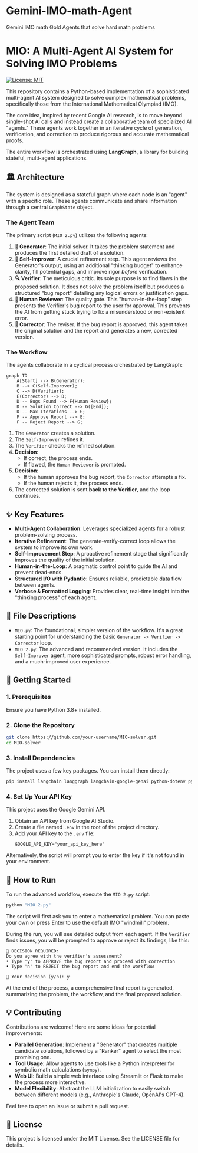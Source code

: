 # Gemini-IMO-math-Agent
Gemini IMO math Gold Agents that solve hard math problems
# MIO: A Multi-Agent AI System for Solving IMO Problems

[![License: MIT](https://img.shields.io/badge/License-MIT-yellow.svg)](https://opensource.org/licenses/MIT)

This repository contains a Python-based implementation of a sophisticated multi-agent AI system designed to solve complex mathematical problems, specifically those from the International Mathematical Olympiad (IMO).

The core idea, inspired by recent Google AI research, is to move beyond single-shot AI calls and instead create a collaborative team of specialized AI "agents." These agents work together in an iterative cycle of generation, verification, and correction to produce rigorous and accurate mathematical proofs.

The entire workflow is orchestrated using **LangGraph**, a library for building stateful, multi-agent applications.

## 🏛️ Architecture

The system is designed as a stateful graph where each node is an "agent" with a specific role. These agents communicate and share information through a central `GraphState` object.

### The Agent Team

The primary script (`MIO 2.py`) utilizes the following agents:

1.  **🧠 Generator**: The initial solver. It takes the problem statement and produces the first detailed draft of a solution.
2.  **🔄 Self-Improver**: A crucial refinement step. This agent reviews the Generator's output, using an additional "thinking budget" to enhance clarity, fill potential gaps, and improve rigor *before* verification.
3.  **🔍 Verifier**: The meticulous critic. Its sole purpose is to find flaws in the proposed solution. It does not solve the problem itself but produces a structured "bug report" detailing any logical errors or justification gaps.
4.  **👤 Human Reviewer**: The quality gate. This "human-in-the-loop" step presents the Verifier's bug report to the user for approval. This prevents the AI from getting stuck trying to fix a misunderstood or non-existent error.
5.  **🔧 Corrector**: The reviser. If the bug report is approved, this agent takes the original solution and the report and generates a new, corrected version.

### The Workflow

The agents collaborate in a cyclical process orchestrated by LangGraph:

```mermaid
graph TD
    A[Start] --> B(Generator);
    B --> C(Self-Improver);
    C --> D{Verifier};
    E(Corrector) --> D;
    D -- Bugs Found --> F{Human Review};
    D -- Solution Correct --> G([End]);
    D -- Max Iterations --> G;
    F -- Approve Report --> E;
    F -- Reject Report --> G;
```

1.  The `Generator` creates a solution.
2.  The `Self-Improver` refines it.
3.  The `Verifier` checks the refined solution.
4.  **Decision**:
    - If correct, the process ends.
    - If flawed, the `Human Reviewer` is prompted.
5.  **Decision**:
    - If the human approves the bug report, the `Corrector` attempts a fix.
    - If the human rejects it, the process ends.
6.  The corrected solution is sent **back to the Verifier**, and the loop continues.

## ✨ Key Features

*   **Multi-Agent Collaboration**: Leverages specialized agents for a robust problem-solving process.
*   **Iterative Refinement**: The generate-verify-correct loop allows the system to improve its own work.
*   **Self-Improvement Step**: A proactive refinement stage that significantly improves the quality of the initial solution.
*   **Human-in-the-Loop**: A pragmatic control point to guide the AI and prevent dead-ends.
*   **Structured I/O with Pydantic**: Ensures reliable, predictable data flow between agents.
*   **Verbose & Formatted Logging**: Provides clear, real-time insight into the "thinking process" of each agent.

## 📂 File Descriptions

*   `MIO.py`: The foundational, simpler version of the workflow. It's a great starting point for understanding the basic `Generator -> Verifier -> Corrector` loop.
*   `MIO 2.py`: The advanced and recommended version. It includes the `Self-Improver` agent, more sophisticated prompts, robust error handling, and a much-improved user experience.

## 🚀 Getting Started

### 1. Prerequisites

Ensure you have Python 3.8+ installed.

### 2. Clone the Repository

```bash
git clone https://github.com/your-username/MIO-solver.git
cd MIO-solver
```

### 3. Install Dependencies

The project uses a few key packages. You can install them directly:

```bash
pip install langchain langgraph langchain-google-genai python-dotenv pydantic
```

### 4. Set Up Your API Key

This project uses the Google Gemini API.

1.  Obtain an API key from Google AI Studio.
2.  Create a file named `.env` in the root of the project directory.
3.  Add your API key to the `.env` file:
    ```
    GOOGLE_API_KEY="your_api_key_here"
    ```

Alternatively, the script will prompt you to enter the key if it's not found in your environment.

## 🏃 How to Run

To run the advanced workflow, execute the `MIO 2.py` script:

```bash
python "MIO 2.py"
```

The script will first ask you to enter a mathematical problem. You can paste your own or press Enter to use the default IMO "windmill" problem.

During the run, you will see detailed output from each agent. If the `Verifier` finds issues, you will be prompted to approve or reject its findings, like this:

```
🎯 DECISION REQUIRED:
Do you agree with the verifier's assessment?
• Type 'y' to APPROVE the bug report and proceed with correction
• Type 'n' to REJECT the bug report and end the workflow

👤 Your decision (y/n): y
```

At the end of the process, a comprehensive final report is generated, summarizing the problem, the workflow, and the final proposed solution.

## 💡 Contributing

Contributions are welcome! Here are some ideas for potential improvements:

*   **Parallel Generation**: Implement a "Generator" that creates multiple candidate solutions, followed by a "Ranker" agent to select the most promising one.
*   **Tool Usage**: Allow agents to use tools like a Python interpreter for symbolic math calculations (`sympy`).
*   **Web UI**: Build a simple web interface using Streamlit or Flask to make the process more interactive.
*   **Model Flexibility**: Abstract the LLM initialization to easily switch between different models (e.g., Anthropic's Claude, OpenAI's GPT-4).

Feel free to open an issue or submit a pull request.

## 📄 License

This project is licensed under the MIT License. See the LICENSE file for details.

